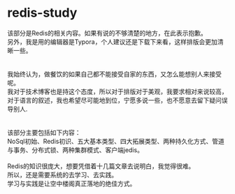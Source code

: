 # redis-study
该部分是Redis的相关内容。如果有说的不够清楚的地方，在此表示抱歉。<br/>
另外，我是用的编辑器是Typora，个人建议还是下载下来看，这样排版会更加清晰一些。<br/><br/><br/>
我始终认为，做餐饮的如果自己都不能接受自家的东西，又怎么能想别人来接受呢。<br/>
我对于技术博客也是持这个态度，所以对于排版对于美观，我要求相对来说较高，<br/>
对于语言的叙述，我也希望尽可能地到位，宁愿多说一些，也不愿意去留下疑问误导别人.<br/>
<br/>
<br/>
该部分主要包括如下内容：<br/>
NoSql初始、Redis初识、五大基本类型、四大拓展类型、两种持久化方式、管道与事务、分布式锁、两种集群模式、客户端jedis。<br/>
<br/>
Redis的知识很庞大，想要凭借着十几篇文章去说明白，我觉得很难。<br/>
所以，还是需要系统的去学习、去实践。<br/>
学习与实践是让空中楼阁真正落地的绝佳方式。
